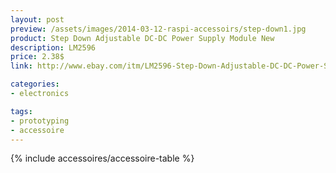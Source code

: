 ```yaml
---
layout: post
preview: /assets/images/2014-03-12-raspi-accessoirs/step-down1.jpg
product: Step Down Adjustable DC-DC Power Supply Module New
description: LM2596
price: 2.38$
link: http://www.ebay.com/itm/LM2596-Step-Down-Adjustable-DC-DC-Power-Supply-Module-New-/330646303458

categories:
- electronics

tags:
- prototyping
- accessoire
---
```


{% include accessoires/accessoire-table %}